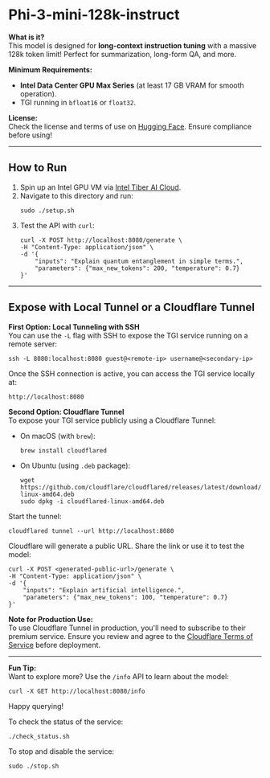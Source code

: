 # Phi-3-mini-128k-instruct

**What is it?**  
This model is designed for **long-context instruction tuning** with a massive 128k token limit! Perfect for summarization, long-form QA, and more.

**Minimum Requirements:**  
- **Intel Data Center GPU Max Series** (at least 17 GB VRAM for smooth operation).  
- TGI running in `bfloat16` or `float32`.

**License:**  
Check the license and terms of use on [Hugging Face](https://huggingface.co/microsoft/Phi-3-mini-128k-instruct). Ensure compliance before using!

---

## How to Run

1. Spin up an Intel GPU VM via [Intel Tiber AI Cloud](https://cloud.intel.com).
2. Navigate to this directory and run:
   ```
   sudo ./setup.sh
   ```
3. Test the API with `curl`:
   ```
   curl -X POST http://localhost:8080/generate \
   -H "Content-Type: application/json" \
   -d '{
       "inputs": "Explain quantum entanglement in simple terms.",
       "parameters": {"max_new_tokens": 200, "temperature": 0.7}
   }'
   ```

---
## Expose with Local Tunnel or a Cloudflare Tunnel

**First Option: Local Tunneling with SSH**  
You can use the `-L` flag with SSH to expose the TGI service running on a remote server:
```
ssh -L 8080:localhost:8080 guest@<remote-ip> username@<secondary-ip>
```
Once the SSH connection is active, you can access the TGI service locally at:
```
http://localhost:8080
```

**Second Option: Cloudflare Tunnel**  
To expose your TGI service publicly using a Cloudflare Tunnel:

- On macOS (with `brew`):
  ```
  brew install cloudflared
  ```

- On Ubuntu (using `.deb` package):
  ```
  wget https://github.com/cloudflare/cloudflared/releases/latest/download/cloudflared-linux-amd64.deb
  sudo dpkg -i cloudflared-linux-amd64.deb
  ```

Start the tunnel:
```
cloudflared tunnel --url http://localhost:8080
```

Cloudflare will generate a public URL. Share the link or use it to test the model:
```
curl -X POST <generated-public-url>/generate \
-H "Content-Type: application/json" \
-d '{
    "inputs": "Explain artificial intelligence.",
    "parameters": {"max_new_tokens": 100, "temperature": 0.7}
}'
```

**Note for Production Use:**  
To use Cloudflare Tunnel in production, you'll need to subscribe to their premium service. Ensure you review and agree to the [Cloudflare Terms of Service](https://www.cloudflare.com/terms/) before deployment.

---

**Fun Tip:**  
Want to explore more? Use the `/info` API to learn about the model:
```
curl -X GET http://localhost:8080/info
```

Happy querying!

To check the status of the service:
```
./check_status.sh
```

To stop and disable the service:
```
sudo ./stop.sh
```

